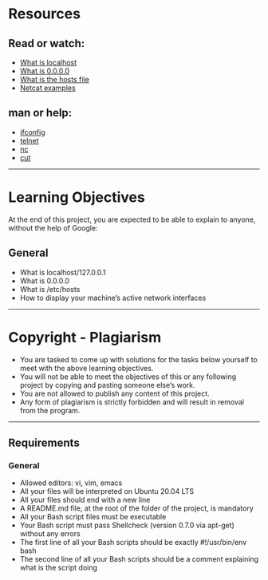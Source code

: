 # Resources

## Read or watch:

- [What is localhost](https://en.wikipedia.org/wiki/Localhost)
- [What is 0.0.0.0](https://en.wikipedia.org/wiki/0.0.0.0)
- [What is the hosts file](https://en.wikipedia.org/wiki/Hosts_(file))
- [Netcat examples](https://en.wikipedia.org/wiki/Netcat)

## man or help:

- [ifconfig](https://en.wikipedia.org/wiki/Ifconfig)
- [telnet](https://en.wikipedia.org/wiki/Telnet)
- [nc](https://en.wikipedia.org/wiki/Netcat)
- [cut](https://en.wikipedia.org/wiki/Cut_(Unix))

---

# Learning Objectives

At the end of this project, you are expected to be able to explain to anyone, without the help of Google:

## General

- What is localhost/127.0.0.1
- What is 0.0.0.0
- What is /etc/hosts
- How to display your machine’s active network interfaces

---

# Copyright - Plagiarism

- You are tasked to come up with solutions for the tasks below yourself to meet with the above learning objectives.
- You will not be able to meet the objectives of this or any following project by copying and pasting someone else’s work.
- You are not allowed to publish any content of this project.
- Any form of plagiarism is strictly forbidden and will result in removal from the program.

---

## Requirements

### General

- Allowed editors: vi, vim, emacs
- All your files will be interpreted on Ubuntu 20.04 LTS
- All your files should end with a new line
- A README.md file, at the root of the folder of the project, is mandatory
- All your Bash script files must be executable
- Your Bash script must pass Shellcheck (version 0.7.0 via apt-get) without any errors
- The first line of all your Bash scripts should be exactly #!/usr/bin/env bash
- The second line of all your Bash scripts should be a comment explaining what is the script doing

